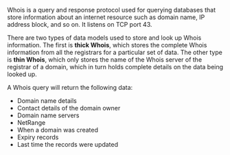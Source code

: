Whois is a query and response protocol used for querying databases that store information about an internet resource such as domain name, IP address block, and so on. It listens on TCP port 43.

There are two types of data models used to store and look up Whois information. The first is **thick Whois**, which stores the complete Whois information from all the registrars for a particular set of data. The other type is **thin Whois**, which only stores the name of the Whois server of the registrar of a domain, which in turn holds complete details on the data being looked up.

A Whois query will return the following data:
- Domain name details
- Contact details of the domain owner
- Domain name servers
- NetRange
- When a domain was created
- Expiry records
- Last time the records were updated

